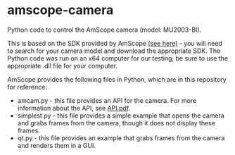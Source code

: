 # amscope-camera
Python code to control the AmScope camera (model: MU2003-BI).

This is based on the SDK provided by AmScope [(see here)](https://amscope.com/pages/software-downloads) - you will need to search for your camera model and download the appropriate SDK. The Python code was run on an x64 computer for our testing; be sure to use the appropriate .dll file for your computer.

AmScope provides the following files in Python, which are in this repository for reference:
* amcam.py - this file provides an API for the camera. For more information about the API, see [API.pdf](API.pdf).
* simplest.py - this file provides a simple example that opens the camera and grabs frames from the camera, though it does not display these frames.
* qt.py - this file provides an example that grabs frames from the camera and renders them in a GUI.

